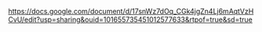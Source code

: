https://docs.google.com/document/d/17snWz7dOq_CGk4jgZn4Lj6mAqtVzHCvU/edit?usp=sharing&ouid=101655735451012577633&rtpof=true&sd=true
